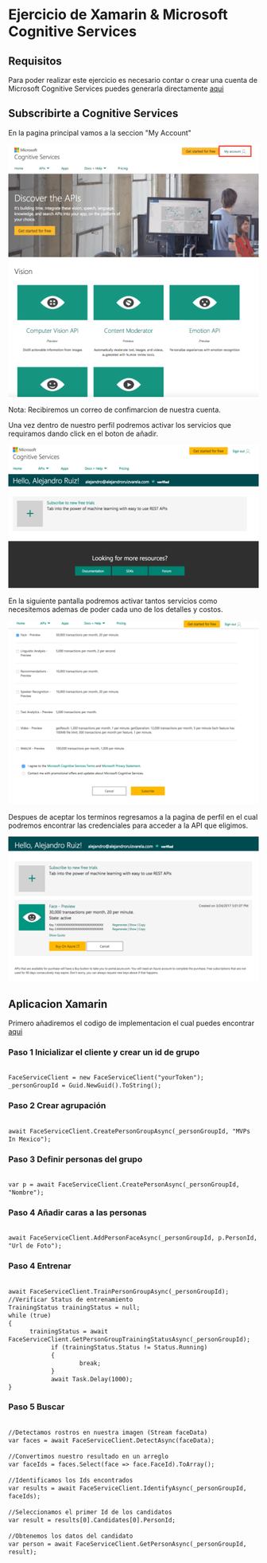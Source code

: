 # Ejercicio de Xamarin & Microsoft Cognitive Services

## Requisitos

Para poder realizar este ejercicio es necesario contar o crear una cuenta de Microsoft Cognitive Services puedes generarla directamente [aqui](https://www.microsoft.com/cognitive-services/)

## Subscribirte a Cognitive Services

En la pagina principal vamos a la seccion "My Account"

<img src="Imagenes/1.png"/>

Nota: Recibiremos un correo de confimarcion de nuestra cuenta.

Una vez dentro de nuestro perfil podremos activar los servicios que requiramos dando click en el boton de añadir.

<img src="Imagenes/2.png"/>

En la siguiente pantalla podremos activar tantos servicios como necesitemos ademas de poder cada uno de los detalles y costos.

<img src="Imagenes/3.png"/>

Despues de aceptar los terminos regresamos a la pagina de perfil en el cual podremos encontrar las credenciales para acceder a la API que eligimos.

<img src="Imagenes/4.png"/>

## Aplicacion Xamarin

Primero añadiremos el codigo de implementacion el cual puedes encontrar [aqui](https://github.com/Microsoft/Cognitive-Face-Windows/tree/master/ClientLibrary)

### Paso 1 Inicializar el cliente y crear un id de grupo

```

FaceServiceClient = new FaceServiceClient("yourToken");
_personGroupId = Guid.NewGuid().ToString();

```

### Paso 2 Crear agrupación

```

await FaceServiceClient.CreatePersonGroupAsync(_personGroupId, "MVPs In Mexico");

```

### Paso 3 Definir personas del grupo

```

var p = await FaceServiceClient.CreatePersonAsync(_personGroupId, "Nombre");

```

### Paso 4 Añadir caras a las personas

```

await FaceServiceClient.AddPersonFaceAsync(_personGroupId, p.PersonId, "Url de Foto");

```

### Paso 4 Entrenar

```

await FaceServiceClient.TrainPersonGroupAsync(_personGroupId);
//Verificar Status de entrenamiento
TrainingStatus trainingStatus = null;
while (true)
{
      trainingStatus = await FaceServiceClient.GetPersonGroupTrainingStatusAsync(_personGroupId);
			if (trainingStatus.Status != Status.Running)
			{
					break;
			}
			await Task.Delay(1000);
}

```

### Paso 5 Buscar

```

//Detectamos rostros en nuestra imagen (Stream faceData)
var faces = await FaceServiceClient.DetectAsync(faceData);

//Convertimos nuestro resultado en un arreglo 
var faceIds = faces.Select(face => face.FaceId).ToArray();

//Identificamos los Ids encontrados
var results = await FaceServiceClient.IdentifyAsync(_personGroupId, faceIds);

//Seleccionamos el primer Id de los candidatos
var result = results[0].Candidates[0].PersonId;

//Obtenemos los datos del candidato
var person = await FaceServiceClient.GetPersonAsync(_personGroupId, result);

```

